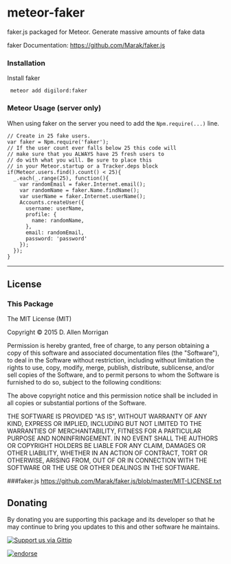 meteor-faker
============

faker.js packaged for Meteor. Generate massive amounts of fake data

faker Documentation: https://github.com/Marak/faker.js

### Installation
     
 Install faker
 
     meteor add digilord:faker

### Meteor Usage (server only)
When using faker on the server you need to add the `Npm.require(...)` line.

	// Create in 25 fake users.
	var faker = Npm.require('faker');
	// If the user count ever falls below 25 this code will
	// make sure that you ALWAYS have 25 fresh users to
	// do with what you will. Be sure to place this
	// in your Meteor.startup or a Tracker.deps block
	if(Meteor.users.find().count() < 25){
	  _.each(_.range(25), function(){
	    var randomEmail = faker.Internet.email();
	    var randomName = faker.Name.findName();
	    var userName = faker.Internet.userName();
	    Accounts.createUser({
	      username: userName,
	      profile: {
	        name: randomName,
	      },
	      email: randomEmail,
	      password: 'password'
	    });
	  });
	}

---
## License

### This Package
The MIT License (MIT)

Copyright &copy; 2015 D. Allen Morrigan

Permission is hereby granted, free of charge, to any person obtaining a copy of
this software and associated documentation files (the "Software"), to deal in
the Software without restriction, including without limitation the rights to
use, copy, modify, merge, publish, distribute, sublicense, and/or sell copies of
the Software, and to permit persons to whom the Software is furnished to do so,
subject to the following conditions:

The above copyright notice and this permission notice shall be included in all
copies or substantial portions of the Software.

THE SOFTWARE IS PROVIDED "AS IS", WITHOUT WARRANTY OF ANY KIND, EXPRESS OR
IMPLIED, INCLUDING BUT NOT LIMITED TO THE WARRANTIES OF MERCHANTABILITY, FITNESS
FOR A PARTICULAR PURPOSE AND NONINFRINGEMENT. IN NO EVENT SHALL THE AUTHORS OR
COPYRIGHT HOLDERS BE LIABLE FOR ANY CLAIM, DAMAGES OR OTHER LIABILITY, WHETHER
IN AN ACTION OF CONTRACT, TORT OR OTHERWISE, ARISING FROM, OUT OF OR IN
CONNECTION WITH THE SOFTWARE OR THE USE OR OTHER DEALINGS IN THE SOFTWARE.

###faker.js
https://github.com/Marak/faker.js/blob/master/MIT-LICENSE.txt

## Donating
By donating you are supporting this package and its developer so that he may continue to bring you updates to this and other software he maintains.

[![Support us via Gittip][gittip-badge]][digilord]

[gittip-badge]: https://rawgithub.com/digilord/gittip-badge/master/dist/gittip.png
[digilord]: https://www.gittip.com/digilord/

[![endorse](https://api.coderwall.com/digilord/endorsecount.png)](https://coderwall.com/digilord)



